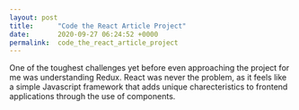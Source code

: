 ```yaml
---
layout: post
title:      "Code the React Article Project"
date:       2020-09-27 06:24:52 +0000
permalink:  code_the_react_article_project
---
```



One of the toughest challenges yet before even approaching the project for me was understanding Redux.  React was never the problem, as it feels like a simple Javascript framework that adds unique charecteristics to frontend applications through the use of components.  
